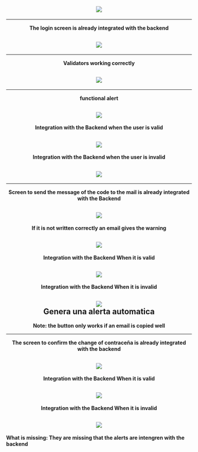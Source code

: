 <div align="center">

# <img src="./image/p_bulon 1.png">

<hr>

**The login screen is already integrated with the backend**

## <img src="./image/Login.PNG">

<hr>

**Validators working correctly**

## <img src="./image/validators.PNG">

<hr>

**functional alert**

## <img src="./image/Alerta.PNG">

**Integration with the Backend when the user is valid**
## <img src="./image/Login-correct.PNG">

**Integration with the Backend when the user is invalid**
## <img src="./image/Login-invalid.PNG">

<hr>

**Screen to send the message of the code to the mail is already integrated with the Backend**

## <img src="./image/Change Pass.PNG">


**If it is not written correctly an email gives the warning**

## <img src="./image/recuPass-list-error.PNG">

**Integration with the Backend When it is valid**
## <img src="./image/Change Pass-valid.PNG">

**Integration with the Backend When it is invalid**
## <img src="./image/Change Pass-invalid.PNG"> <br> Genera una alerta automatica

**Note: the button only works if an email is copied well**



<hr>

**The screen to confirm the change of contraceña is already integrated with the backend**

## <img src="./image/RecuPassword.PNG">

**Integration with the Backend When it is valid**

## <img src="./image/RecuPassword-valid.PNG">

**Integration with the Backend When it is invalid**

## <img src="./image/RecuPassword-invalid.PNG">

</div>

<div align="left">

**What is missing: They are missing that the alerts are intengren with the backend**


</div>
